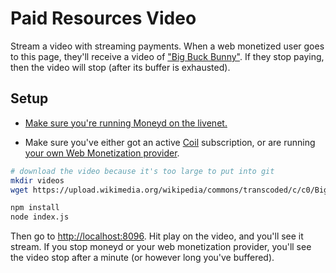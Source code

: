 # Paid Resources Video

Stream a video with streaming payments. When a web monetized user goes to this
page, they'll receive a video of ["Big Buck
Bunny"](https://en.wikipedia.org/wiki/Big_Buck_Bunny). If they stop paying,
then the video will stop (after its buffer is exhausted).

## Setup

- [Make sure you're running Moneyd on the
  livenet.](https://medium.com/interledger-blog/joining-the-live-ilp-network-eab123a73665)

- Make sure you've either got an active [Coil](https://coil.com) subscription,
  or are running [your own Web Monetization
provider](https://github.com/interledgerjs/ilp-wm-provider).

```sh
# download the video because it's too large to put into git
mkdir videos
wget https://upload.wikimedia.org/wikipedia/commons/transcoded/c/c0/Big_Buck_Bunny_4K.webm/Big_Buck_Bunny_4K.webm.480p.webm -O videos/example.webm

npm install
node index.js
```

Then go to [http://localhost:8096](http://localhost:8096). Hit play on the
video, and you'll see it stream. If you stop moneyd or your web monetization
provider, you'll see the video stop after a minute (or however long you've
buffered).
